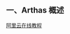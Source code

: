 ## 一、Arthas 概述

[阿里云在线教程](https://arthas.aliyun.com/doc/arthas-tutorials.html?language=cn&id=arthas-advanced)

